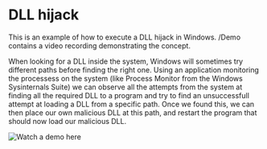 # DLL hijack

This is an example of how to execute a DLL hijack in Windows. /Demo contains a video recording demonstrating the concept.

When looking for a DLL inside the system, Windows will sometimes try different paths before finding the right one. Using an application monitoring the processess on the system (like Process Monitor from the Windows Sysinternals Suite) we can observe all the attempts from the system at finding all the required DLL to a program and try to find an unsuccessfull attempt at loading a DLL from a specific path. Once we found this, we can then place our own malicious DLL at this path, and restart the program that should now load our malicious DLL.

![Watch a demo here]()
